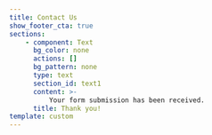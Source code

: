 ```yaml
---
title: Contact Us
show_footer_cta: true
sections:
    - component: Text
      bg_color: none
      actions: []
      bg_pattern: none
      type: text
      section_id: text1
      content: >-
          Your form submission has been received.
      title: Thank you!
template: custom
---
```

